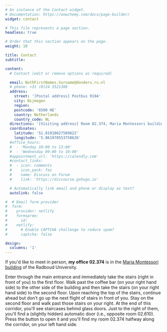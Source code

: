 ```yaml
---
# An instance of the Contact widget.
# Documentation: https://wowchemy.com/docs/page-builder/
widget: contact

# This file represents a page section.
headless: true

# Order that this section appears on the page.
weight: 10

title: Contact
subtitle:

content:
  # Contact (edit or remove options as required)

  email: BothFirstNames.Surname@donders.ru.nl
  # phone: +31 (0)24 3521380
  address:
    street: '[Postal address] Postbus 9104'
    city: Nijmegen
    region: 
    postcode: '6500 HE'
    country: Netherlands
    country_code: NL
  directions: '[Visiting address] Room 02.374, Maria Montessori building, Thomas van Aquinostraat 4, 6525 GD, Nijmegen'
  coordinates:
    latitude: '51.81918627589622'
    longitude: '5.861970553750626'
  #office_hours:
  #  - 'Monday 10:00 to 13:00'
  #  - 'Wednesday 09:00 to 10:00'
  #appointment_url: 'https://calendly.com'
  #contact_links:
  #  - icon: comments
  #    icon_pack: fas
  #    name: Discuss on Forum
  #    link: 'https://discourse.gohugo.io'

  # Automatically link email and phone or display as text?
  autolink: false

#  # Email form provider
#  form:
#    provider: netlify
#    formspree:
#      id:
#    netlify:
#      # Enable CAPTCHA challenge to reduce spam?
#      captcha: false

design:
  columns: '1'
---
```


If you'd like to meet in person, **my office 02.374** is in the [Maria Montessori building](https://www.ru.nl/en/about-us/the-campus/buildings-and-spaces/maria-montessori-building) of the Radboud University.

Enter through the main entrance and immediately take the stairs (right in front of you) to the first floor. Walk past the coffee bar (on your right hand side) to the other side of the building and then take the stairs (on your right hand side) to the second floor. Upon reaching the top of the stairs, continue ahead but don't go up the next flight of stairs in front of you. Stay on the second floor and walk past those stairs on your right. At the end of this corridor, you'll see staircases behind glass doors. Just to the right of them, you'll find a (slightly hidden) automatic door (i.e., opposite room 02.610). Press the button to open it and you'll find my room 02.374 halfway along the corridor, on your left hand side.
